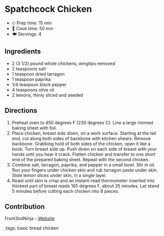 # Spatchcock Chicken

- ⏲ Prep time: 15 min
- 🍳 Cook time: 50 min
- 🍽 Servings: 4

## Ingredients

- 2 (3 1/2) pound whole chickens, wingtips removed
- 2 teaspoons salt
- 1 teaspoon dried tarragon
- 1 teaspoon paprika
- 1/4 teaspoon black pepper
- 4 teaspoons olive oil
- 2 lemons, thinly sliced and seeded

## Directions

1. Preheat oven to 450 degrees F (230 degrees C). Line a large rimmed baking sheet with foil.
2. Place chicken, breast side down, on a work surface. Starting at the tail end, cut along both sides of backbone with kitchen shears. Remove backbone. Grabbing hold of both sides of the chicken, open it like a book. Turn breast side up. Push down on each side of breast with your hands until you hear it crack. Flatten chicken and transfer to one short end of the prepared baking sheet. Repeat with the second chicken.
3. Combine salt, tarragon, paprika, and pepper in a small bowl. Stir in oil. Run your fingers under chicken skin and rub tarragon paste under skin. Slide lemon slices under skin, in a single layer.
4. Roast until skin is crisp and an instant-read thermometer inserted into thickest part of breast reads 165 degrees F, about 35 minutes. Let stand 5 minutes before cutting each chicken into 8 pieces.

## Contribution

Front3ndNinja - [Website](https://github.com/Front3ndNinja)

;tags: basic bread chicken
